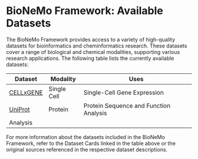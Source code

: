 # BioNeMo Framework: Available Datasets

The BioNeMo Framework provides access to a variety of high-quality datasets for bioinformatics and cheminformatics research. These datasets cover a range of biological and chemical modalities, supporting various research applications. The following table lists the currently available datasets:

| **Dataset**                                              | **Modality**   | **Uses**                                         |
| -------------------------------------------------------- | -------------- | ------------------------------------------------ |
| [CELLxGENE](./CELLxGENE.md)                              | Single Cell    | Single-Cell Gene Expression
| [UniProt](./uniprot.md)                          | Protein        | Protein Sequence and Function Analysis           |
Analysis             |

For more information about the datasets included in the BioNeMo Framework, refer to the Dataset Cards linked in the table above or the original sources referenced in the respective dataset descriptions.
